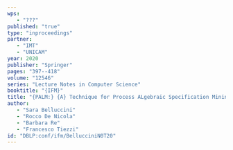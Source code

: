 ```yaml
---
wps: 
   - "???"
published: "true"
type: "inproceedings"
partner: 
   - "IMT"
   - "UNICAM"
year: 2020
publisher: "Springer"
pages: "397--418"
volume: "12546"
series: "Lecture Notes in Computer Science"
booktitle: "{IFM}"
title: "{PALM:} {A} Technique for Process ALgebraic Specification Mining"
author: 
   - "Sara Belluccini"
   - "Rocco De Nicola"
   - "Barbara Re"
   - "Francesco Tiezzi"
id: "DBLP:conf/ifm/BellucciniN0T20"
---
```


